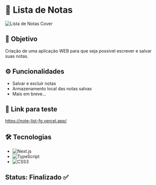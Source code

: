# 📒 Lista de Notas

![Lista de Notas Cover](https://i.imgur.com/E0w9MXL.png)

## 🎯 Objetivo

Criação de uma aplicação WEB para que seja possível escrever e salvar suas notas.

## ⚙️ Funcionalidades

- Salvar e excluir notas
- Armazenamento local das notas salvas
- Mais em breve...

## 🔗 Link para teste

https://note-list-fg.vercel.app/

## 🛠 Tecnologias

- ![Next.js](https://img.shields.io/badge/Next-black?style=for-the-badge&logo=next.js&logoColor=white)
- ![TypeScript](https://img.shields.io/badge/TypeScript-007ACC?style=for-the-badge&logo=typescript&logoColor=white)
- ![CSS3](https://img.shields.io/badge/CSS3-1572B6?style=for-the-badge&logo=css3&logoColor=white)

## Status: Finalizado ✅
